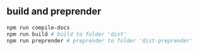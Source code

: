 ## build and preprender

```sh
npm run compile-docs
npm run build # build to folder 'dist'
npm run preprender # preprender to folder 'dist-preprender'
```
